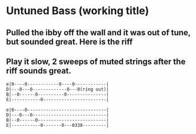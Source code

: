 # Untuned Bass  (working title)
## Pulled the ibby off the wall and it was out of tune, but sounded great. Here is the riff
## Play it slow, 2 sweeps of muted strings after the riff sounds great.
```/bin/bash
e|0----0------------0----0------------|
D|---0---0-------------0---0(ring out)|
B|--0------0----------0---------------|
E|-----------0------------------------|
```
```/bin/bash
e|0----0------------------------------|
D|---0---0----------------------------|
B|--0------0--------------------------|
E|-----------0-------0---0330---------|
```
